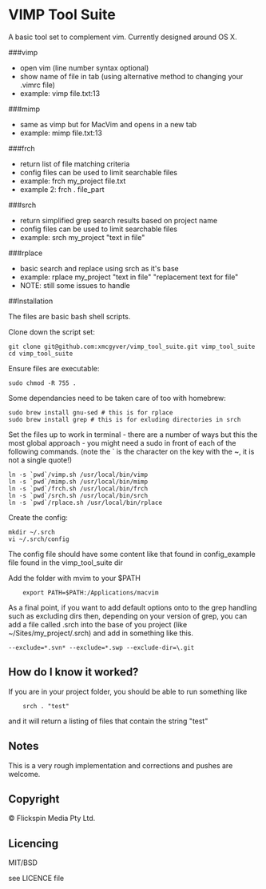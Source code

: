 # VIMP Tool Suite

A basic tool set to complement vim. Currently designed around OS X.

###vimp  

- open vim (line number syntax optional)
- show name of file in tab (using alternative method to changing your .vimrc file)
- example: vimp file.txt:13

###mimp

- same as vimp but for MacVim and opens in a new tab
- example: mimp file.txt:13

###frch

- return list of file matching criteria
- config files can be used to limit searchable files
- example: frch my_project file.txt 
- example 2: frch . file_part

###srch

- return simplified grep search results based on project name
- config files can be used to limit searchable files
- example: srch my_project "text in file"

###rplace

- basic search and replace using srch as it's base
- example: rplace my_project "text in file" "replacement text for file"
- NOTE: still some issues to handle


##Installation

The files are basic bash shell scripts.

Clone down the script set:

	git clone git@github.com:xmcgyver/vimp_tool_suite.git vimp_tool_suite
	cd vimp_tool_suite

Ensure files are executable:

	sudo chmod -R 755 . 

Some dependancies need to be taken care of too with homebrew:

	sudo brew install gnu-sed # this is for rplace
	sudo brew install grep # this is for exluding directories in srch

Set the files up to work in terminal - there are a number of ways but this the most global approach - you might need a sudo in front of each of the following commands. (note the ` is the character on the key with the ~, it is not a single quote!)

	ln -s `pwd`/vimp.sh /usr/local/bin/vimp
	ln -s `pwd`/mimp.sh /usr/local/bin/mimp
	ln -s `pwd`/frch.sh /usr/local/bin/frch
	ln -s `pwd`/srch.sh /usr/local/bin/srch
	ln -s `pwd`/rplace.sh /usr/local/bin/rplace

Create the config:

	mkdir ~/.srch
	vi ~/.srch/config

The config file should have some content like that found in config_example file found in the vimp_tool_suite dir

Add the folder with mvim to your $PATH

        export PATH=$PATH:/Applications/macvim

As a final point, if you want to add default options onto to the grep handling such as excluding dirs then, depending on your version of grep, you can add a file called .srch into the base of you project (like ~/Sites/my_project/.srch) and add in something like this.

	--exclude=*.svn* --exclude=*.swp --exclude-dir=\.git 

## How do I know it worked?

If you are in your project folder, you should be able to run something like
        
        srch . "test"

and it will return a listing of files that contain the string "test"

## Notes

This is a very rough implementation and corrections and pushes are welcome.

## Copyright 

&copy; Flickspin Media Pty Ltd.


## Licencing

MIT/BSD

see LICENCE file

